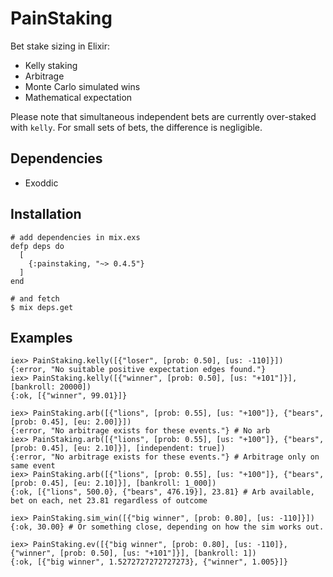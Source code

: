 # PainStaking

Bet stake sizing in Elixir:

- Kelly staking
- Arbitrage
- Monte Carlo simulated wins
- Mathematical expectation

Please note that simultaneous independent bets are currently over-staked with `kelly`.
For small sets of bets, the difference is negligible.

## Dependencies

- Exoddic

## Installation

```
# add dependencies in mix.exs
defp deps do
  [
    {:painstaking, "~> 0.4.5"}
  ]
end

# and fetch
$ mix deps.get
```

## Examples

```
iex> PainStaking.kelly([{"loser", [prob: 0.50], [us: -110]}])
{:error, "No suitable positive expectation edges found."}
iex> PainStaking.kelly([{"winner", [prob: 0.50], [us: "+101"]}], [bankroll: 20000])
{:ok, [{"winner", 99.01}]}

iex> PainStaking.arb([{"lions", [prob: 0.55], [us: "+100"]}, {"bears", [prob: 0.45], [eu: 2.00]}])
{:error, "No arbitrage exists for these events."} # No arb
iex> PainStaking.arb([{"lions", [prob: 0.55], [us: "+100"]}, {"bears", [prob: 0.45], [eu: 2.10]}], [independent: true])
{:error, "No arbitrage exists for these events."} # Arbitrage only on same event
iex> PainStaking.arb([{"lions", [prob: 0.55], [us: "+100"]}, {"bears", [prob: 0.45], [eu: 2.10]}], [bankroll: 1_000])
{:ok, [{"lions", 500.0}, {"bears", 476.19}], 23.81} # Arb available, bet on each, net 23.81 regardless of outcome

iex> PainStaking.sim_win([{"big winner", [prob: 0.80], [us: -110]}])
{:ok, 30.00} # Or something close, depending on how the sim works out.

iex> PainStaking.ev([{"big winner", [prob: 0.80], [us: -110]}, {"winner", [prob: 0.50], [us: "+101"]}], [bankroll: 1])
{:ok, [{"big winner", 1.5272727272727273}, {"winner", 1.005}]}
```
